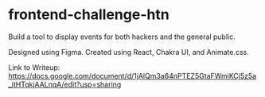 # frontend-challenge-htn

Build a tool to display events for both hackers and the general public.

Designed using Figma. Created using React, Chakra UI, and Animate.css.

Link to Writeup:
https://docs.google.com/document/d/1jAlQm3a64nPTEZ5GtaFWmiKCj5z5a_itHTqkjAALnqA/edit?usp=sharing
